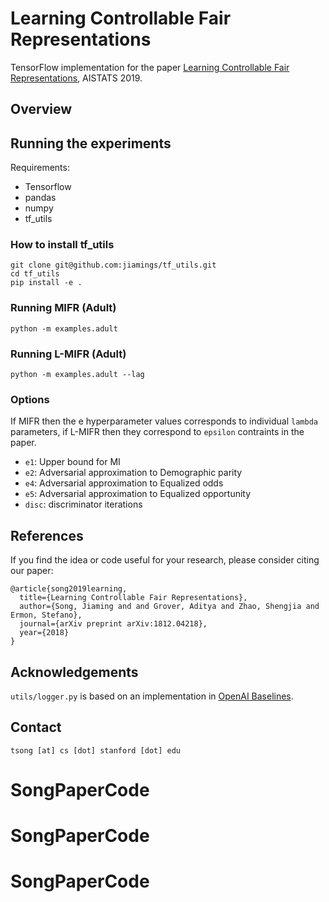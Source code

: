 # Learning Controllable Fair Representations

TensorFlow implementation for the paper [Learning Controllable Fair Representations](https://arxiv.org/abs/1812.04218), AISTATS 2019.

## Overview

## Running the experiments

Requirements: 

- Tensorflow
- pandas
- numpy
- tf_utils

### How to install tf_utils
```
git clone git@github.com:jiamings/tf_utils.git
cd tf_utils
pip install -e .
```

### Running MIFR (Adult)
```
python -m examples.adult
```

### Running L-MIFR (Adult)
```
python -m examples.adult --lag
```

### Options
If MIFR then the e hyperparameter values corresponds to individual `lambda` parameters, if L-MIFR then they correspond to `epsilon` contraints in the paper.
 - `e1`: Upper bound for MI
 - `e2`: Adversarial approximation to Demographic parity
 - `e4`: Adversarial approximation to Equalized odds
 - `e5`: Adversarial approximation to Equalized opportunity
 - `disc`: discriminator iterations

## References

If you find the idea or code useful for your research, please consider citing our paper:
```
@article{song2019learning,
  title={Learning Controllable Fair Representations},
  author={Song, Jiaming and and Grover, Aditya and Zhao, Shengjia and Ermon, Stefano},
  journal={arXiv preprint arXiv:1812.04218},
  year={2018}
}
```

## Acknowledgements

`utils/logger.py` is based on an implementation in [OpenAI Baselines](https://github.com/openai/baselines).

## Contact

`tsong [at] cs [dot] stanford [dot] edu`




# SongPaperCode
# SongPaperCode
# SongPaperCode
